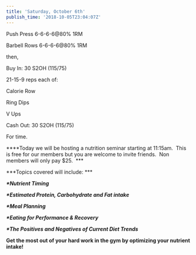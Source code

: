 ```yaml
---
title: 'Saturday, October 6th'
publish_time: '2018-10-05T23:04:07Z'
---
```


Push Press 6-6-6-6\@80% 1RM

Barbell Rows 6-6-6-6\@80% 1RM

then,

Buy In: 30 S2OH (115/75)

21-15-9 reps each of:

Calorie Row

Ring Dips

V Ups

Cash Out: 30 S2OH (115/75)

For time.

***\*Today we will be hosting a nutrition seminar starting at 11:15am.
 This is free for our members but you are welcome to invite friends.
 Non members will only pay \$25.  ***

***Topics covered will include: ***

***\*Nutrient Timing***

***\*Estimated Protein, Carbohydrate and Fat intake***

***\*Meal Planning***

***\*Eating for Performance & Recovery***

***\*The Positives and Negatives of Current Diet Trends***

**Get the most out of your hard work in the gym by optimizing your
nutrient intake!**
